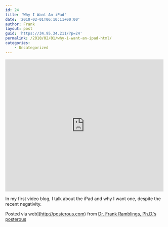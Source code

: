 ```yaml
---
id: 24
title: 'Why I Want An iPad'
date: '2010-02-01T06:10:11+00:00'
author: Frank
layout: post
guid: 'https://34.95.34.211/?p=24'
permalink: /2010/02/01/why-i-want-an-ipad-html/
categories:
    - Uncategorized
---
```


<param name="movie" value="http://www.youtube.com/v/jx7p_tweFys&hl=en&fs=1"></param><param name="wmode" value="window"></param><param name="allowFullScreen" value="true"></param><param name="allowscriptaccess" value="always"></param>

<embed allowfullscreen="true" allowscriptaccess="always" height="417" src="http://www.youtube.com/v/jx7p_tweFys&hl=en&fs=1" type="application/x-shockwave-flash" width="500" wmode="window">

In my first video blog, I talk about the iPad and why I want one, despite the recent negativity.

Posted via web](http://posterous.com) from [Dr. Frank Ramblings, Ph.D.’s posterous](http://frankramblings.posterous.com/why-i-want-an-ipad-0)
